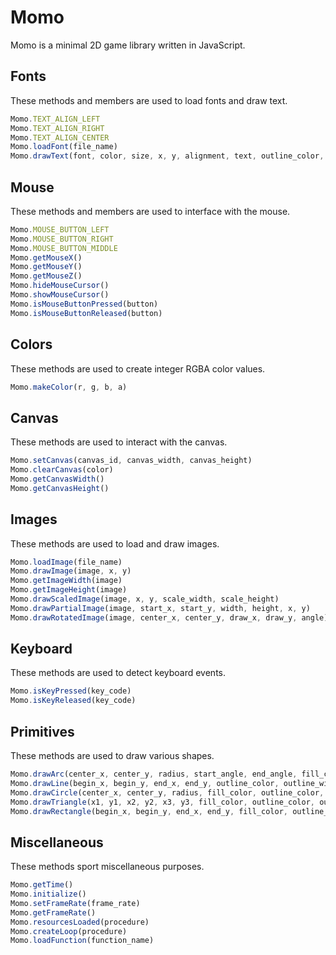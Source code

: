 # Momo

Momo is a minimal 2D game library written in JavaScript.

## Fonts

These methods and members are used to load fonts and draw text.

```js
Momo.TEXT_ALIGN_LEFT
Momo.TEXT_ALIGN_RIGHT
Momo.TEXT_ALIGN_CENTER
Momo.loadFont(file_name)
Momo.drawText(font, color, size, x, y, alignment, text, outline_color, outline_width)
```

## Mouse

These methods and members are used to interface with the mouse.

```js
Momo.MOUSE_BUTTON_LEFT
Momo.MOUSE_BUTTON_RIGHT
Momo.MOUSE_BUTTON_MIDDLE
Momo.getMouseX()
Momo.getMouseY()
Momo.getMouseZ()
Momo.hideMouseCursor()
Momo.showMouseCursor()
Momo.isMouseButtonPressed(button)
Momo.isMouseButtonReleased(button)
```

## Colors

These methods are used to create integer RGBA color values.

```js
Momo.makeColor(r, g, b, a)
```

## Canvas

These methods are used to interact with the canvas.

```js
Momo.setCanvas(canvas_id, canvas_width, canvas_height)
Momo.clearCanvas(color)
Momo.getCanvasWidth()
Momo.getCanvasHeight()
```

## Images

These methods are used to load and draw images.

```js
Momo.loadImage(file_name)
Momo.drawImage(image, x, y)
Momo.getImageWidth(image)
Momo.getImageHeight(image)
Momo.drawScaledImage(image, x, y, scale_width, scale_height)
Momo.drawPartialImage(image, start_x, start_y, width, height, x, y)
Momo.drawRotatedImage(image, center_x, center_y, draw_x, draw_y, angle)
```

## Keyboard

These methods are used to detect keyboard events.

```js
Momo.isKeyPressed(key_code)
Momo.isKeyReleased(key_code)
```

## Primitives

These methods are used to draw various shapes.

```js
Momo.drawArc(center_x, center_y, radius, start_angle, end_angle, fill_color, outline_color, outline_width)
Momo.drawLine(begin_x, begin_y, end_x, end_y, outline_color, outline_width)
Momo.drawCircle(center_x, center_y, radius, fill_color, outline_color, outline_width)
Momo.drawTriangle(x1, y1, x2, y2, x3, y3, fill_color, outline_color, outline_width)
Momo.drawRectangle(begin_x, begin_y, end_x, end_y, fill_color, outline_color, outline_width)
```

## Miscellaneous

These methods sport miscellaneous purposes.

```js
Momo.getTime()
Momo.initialize()
Momo.setFrameRate(frame_rate)
Momo.getFrameRate()
Momo.resourcesLoaded(procedure)
Momo.createLoop(procedure)
Momo.loadFunction(function_name)
```
